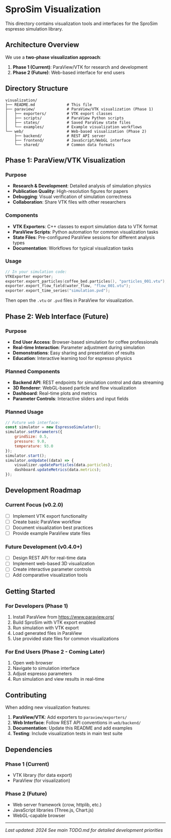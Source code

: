 # SproSim Visualization

This directory contains visualization tools and interfaces for the SproSim espresso simulation library.

## Architecture Overview

We use a **two-phase visualization approach**:

1. **Phase 1 (Current)**: ParaView/VTK for research and development
2. **Phase 2 (Future)**: Web-based interface for end users

## Directory Structure

```
visualization/
├── README.md              # This file
├── paraview/              # ParaView/VTK visualization (Phase 1)
│   ├── exporters/         # VTK export classes
│   ├── scripts/           # ParaView Python scripts
│   ├── states/            # Saved ParaView state files
│   └── examples/          # Example visualization workflows
└── web/                   # Web-based visualization (Phase 2)
    ├── backend/           # REST API server
    ├── frontend/          # JavaScript/WebGL interface
    └── shared/            # Common data formats
```

## Phase 1: ParaView/VTK Visualization

### Purpose
- **Research & Development**: Detailed analysis of simulation physics
- **Publication Quality**: High-resolution figures for papers
- **Debugging**: Visual verification of simulation correctness
- **Collaboration**: Share VTK files with other researchers

### Components
- **VTK Exporters**: C++ classes to export simulation data to VTK format
- **ParaView Scripts**: Python automation for common visualization tasks  
- **State Files**: Pre-configured ParaView sessions for different analysis types
- **Documentation**: Workflows for typical visualization tasks

### Usage
```cpp
// In your simulation code:
VTKExporter exporter;
exporter.export_particles(coffee_bed.particles(), "particles_001.vtu");
exporter.export_flow_field(water_flow, "flow_001.vtu");
exporter.export_time_series("simulation.pvd");
```

Then open the `.vtu` or `.pvd` files in ParaView for visualization.

## Phase 2: Web Interface (Future)

### Purpose
- **End User Access**: Browser-based simulation for coffee professionals
- **Real-time Interaction**: Parameter adjustment during simulation
- **Demonstrations**: Easy sharing and presentation of results
- **Education**: Interactive learning tool for espresso physics

### Planned Components
- **Backend API**: REST endpoints for simulation control and data streaming
- **3D Renderer**: WebGL-based particle and flow visualization
- **Dashboard**: Real-time plots and metrics
- **Parameter Controls**: Interactive sliders and input fields

### Planned Usage
```javascript
// Future web interface:
const simulator = new EspressoSimulator();
simulator.setParameters({
    grindSize: 0.5,
    pressure: 9.0,
    temperature: 93.0
});
simulator.start();
simulator.onUpdate((data) => {
    visualizer.updateParticles(data.particles);
    dashboard.updateMetrics(data.metrics);
});
```

## Development Roadmap

### Current Focus (v0.2.0)
- [ ] Implement VTK export functionality
- [ ] Create basic ParaView workflow
- [ ] Document visualization best practices
- [ ] Provide example ParaView state files

### Future Development (v0.4.0+)
- [ ] Design REST API for real-time data
- [ ] Implement web-based 3D visualization
- [ ] Create interactive parameter controls
- [ ] Add comparative visualization tools

## Getting Started

### For Developers (Phase 1)
1. Install ParaView from https://www.paraview.org/
2. Build SproSim with VTK export enabled
3. Run simulation with VTK export
4. Load generated files in ParaView
5. Use provided state files for common visualizations

### For End Users (Phase 2 - Coming Later)
1. Open web browser
2. Navigate to simulation interface
3. Adjust espresso parameters
4. Run simulation and view results in real-time

## Contributing

When adding new visualization features:

1. **ParaView/VTK**: Add exporters to `paraview/exporters/`
2. **Web Interface**: Follow REST API conventions in `web/backend/`
3. **Documentation**: Update this README and add examples
4. **Testing**: Include visualization tests in main test suite

## Dependencies

### Phase 1 (Current)
- VTK library (for data export)
- ParaView (for visualization)

### Phase 2 (Future)
- Web server framework (crow, httplib, etc.)
- JavaScript libraries (Three.js, Chart.js)
- WebGL-capable browser

---

*Last updated: 2024*
*See main TODO.md for detailed development priorities*